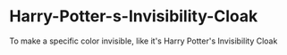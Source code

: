 # Harry-Potter-s-Invisibility-Cloak
To make a specific color invisible, like it's Harry Potter's Invisibility Cloak

